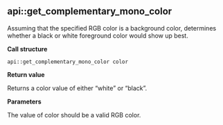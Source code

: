## api\::get\_complementary\_mono\_color

Assuming that the specified RGB color is a background color, determines whether a black or white foreground color would show up best.

**Call structure**

`api::get_complementary_mono_color color`

**Return value**

Returns a color value of either “white” or “black”.

**Parameters**

The value of color should be a valid RGB color.
